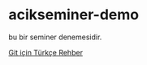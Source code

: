 # acikseminer-demo

bu bir seminer denemesidir.

[Git için Türkçe Rehber](https://rogerdudler.github.io/git-guide/index.tr.html)
